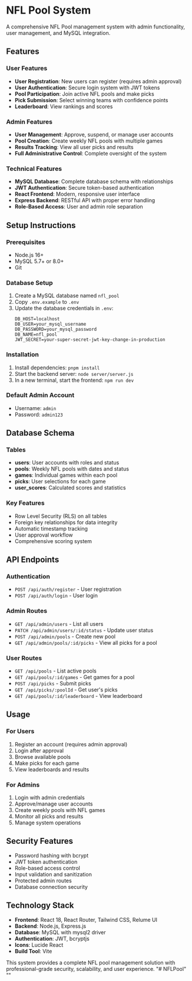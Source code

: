 # NFL Pool System

A comprehensive NFL Pool management system with admin functionality, user management, and MySQL integration.

## Features

### User Features
- **User Registration**: New users can register (requires admin approval)
- **User Authentication**: Secure login system with JWT tokens
- **Pool Participation**: Join active NFL pools and make picks
- **Pick Submission**: Select winning teams with confidence points
- **Leaderboard**: View rankings and scores

### Admin Features
- **User Management**: Approve, suspend, or manage user accounts
- **Pool Creation**: Create weekly NFL pools with multiple games
- **Results Tracking**: View all user picks and results
- **Full Administrative Control**: Complete oversight of the system

### Technical Features
- **MySQL Database**: Complete database schema with relationships
- **JWT Authentication**: Secure token-based authentication
- **React Frontend**: Modern, responsive user interface
- **Express Backend**: RESTful API with proper error handling
- **Role-Based Access**: User and admin role separation

## Setup Instructions

### Prerequisites
- Node.js 16+
- MySQL 5.7+ or 8.0+
- Git

### Database Setup
1. Create a MySQL database named `nfl_pool`
2. Copy `.env.example` to `.env`
3. Update the database credentials in `.env`:
   ```
   DB_HOST=localhost
   DB_USER=your_mysql_username
   DB_PASSWORD=your_mysql_password
   DB_NAME=nfl_pool
   JWT_SECRET=your-super-secret-jwt-key-change-in-production
   ```

### Installation
1. Install dependencies: `pnpm install`
2. Start the backend server: `node server/server.js`
3. In a new terminal, start the frontend: `npm run dev`

### Default Admin Account
- Username: `admin`
- Password: `admin123`

## Database Schema

### Tables
- **users**: User accounts with roles and status
- **pools**: Weekly NFL pools with dates and status
- **games**: Individual games within each pool
- **picks**: User selections for each game
- **user_scores**: Calculated scores and statistics

### Key Features
- Row Level Security (RLS) on all tables
- Foreign key relationships for data integrity
- Automatic timestamp tracking
- User approval workflow
- Comprehensive scoring system

## API Endpoints

### Authentication
- `POST /api/auth/register` - User registration
- `POST /api/auth/login` - User login

### Admin Routes
- `GET /api/admin/users` - List all users
- `PATCH /api/admin/users/:id/status` - Update user status
- `POST /api/admin/pools` - Create new pool
- `GET /api/admin/pools/:id/picks` - View all picks for a pool

### User Routes
- `GET /api/pools` - List active pools
- `GET /api/pools/:id/games` - Get games for a pool
- `POST /api/picks` - Submit picks
- `GET /api/picks/:poolId` - Get user's picks
- `GET /api/pools/:id/leaderboard` - View leaderboard

## Usage

### For Users
1. Register an account (requires admin approval)
2. Login after approval
3. Browse available pools
4. Make picks for each game
5. View leaderboards and results

### For Admins
1. Login with admin credentials
2. Approve/manage user accounts
3. Create weekly pools with NFL games
4. Monitor all picks and results
5. Manage system operations

## Security Features
- Password hashing with bcrypt
- JWT token authentication
- Role-based access control
- Input validation and sanitization
- Protected admin routes
- Database connection security

## Technology Stack
- **Frontend**: React 18, React Router, Tailwind CSS, Relume UI
- **Backend**: Node.js, Express.js
- **Database**: MySQL with mysql2 driver
- **Authentication**: JWT, bcryptjs
- **Icons**: Lucide React
- **Build Tool**: Vite

This system provides a complete NFL pool management solution with professional-grade security, scalability, and user experience.
"# NFLPool" 
"" 
